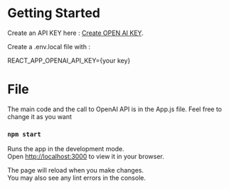 # Getting Started 

Create an API KEY here : [Create OPEN AI KEY](https://beta.openai.com/account/api-keys). 

Create a .env.local file with :

REACT_APP_OPENAI_API_KEY={your key}


# File

The main code and the call to OpenAI API is in the App.js file. Feel free to change it as you want


### `npm start`

Runs the app in the development mode.\
Open [http://localhost:3000](http://localhost:3000) to view it in your browser.

The page will reload when you make changes.\
You may also see any lint errors in the console.
